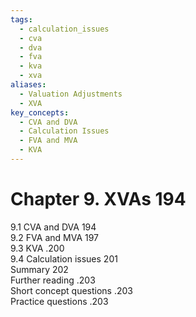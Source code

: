 ```yaml
---
tags:
  - calculation_issues
  - cva
  - dva
  - fva
  - kva
  - xva
aliases:
  - Valuation Adjustments
  - XVA
key_concepts:
  - CVA and DVA
  - Calculation Issues
  - FVA and MVA
  - KVA
---
```


# Chapter 9. XVAs 194  

9.1 CVA and DVA 194   
9.2 FVA and MVA 197   
9.3 KVA .200   
9.4 Calculation issues 201   
Summary 202   
Further reading .203   
Short concept questions .203   
Practice questions .203  
